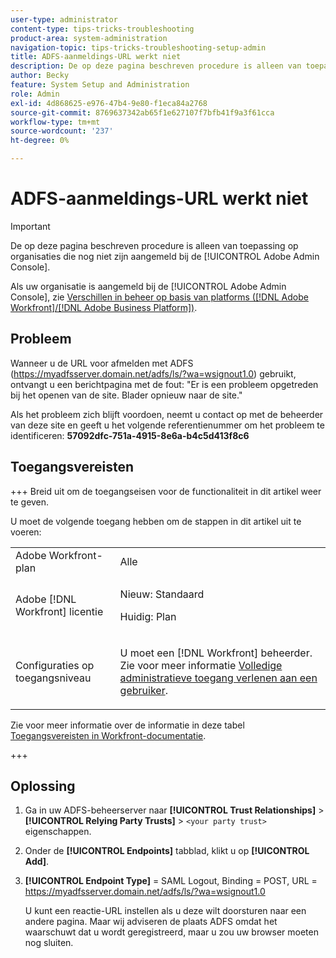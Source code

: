 ```yaml
---
user-type: administrator
content-type: tips-tricks-troubleshooting
product-area: system-administration
navigation-topic: tips-tricks-troubleshooting-setup-admin
title: ADFS-aanmeldings-URL werkt niet
description: De op deze pagina beschreven procedure is alleen van toepassing op organisaties die nog niet aan boord van de Adobe Admin Console zijn.
author: Becky
feature: System Setup and Administration
role: Admin
exl-id: 4d868625-e976-47b4-9e80-f1eca84a2768
source-git-commit: 8769637342ab65f1e627107f7bfb41f9a3f61cca
workflow-type: tm+mt
source-wordcount: '237'
ht-degree: 0%

---
```


# ADFS-aanmeldings-URL werkt niet

<!-- Audited: 1/2024 -->

>[!IMPORTANT]
>
>De op deze pagina beschreven procedure is alleen van toepassing op organisaties die nog niet zijn aangemeld bij de [!UICONTROL Adobe Admin Console].
>
>Als uw organisatie is aangemeld bij de [!UICONTROL Adobe Admin Console], zie [Verschillen in beheer op basis van platforms ([!DNL Adobe Workfront]/[!DNL Adobe Business Platform])](../../administration-and-setup/get-started-wf-administration/actions-in-admin-console.md).

## Probleem

Wanneer u de URL voor afmelden met ADFS (https://myadfsserver.domain.net/adfs/ls/?wa=wsignout1.0) gebruikt, ontvangt u een berichtpagina met de fout: &quot;Er is een probleem opgetreden bij het openen van de site. Blader opnieuw naar de site.&quot;

Als het probleem zich blijft voordoen, neemt u contact op met de beheerder van deze site en geeft u het volgende referentienummer om het probleem te identificeren: **57092dfc-751a-4915-8e6a-b4c5d413f8c6**

## Toegangsvereisten

+++ Breid uit om de toegangseisen voor de functionaliteit in dit artikel weer te geven.

U moet de volgende toegang hebben om de stappen in dit artikel uit te voeren:

<table style="table-layout:auto"> 
 <col> 
 <col> 
 <tbody> 
  <tr> 
   <td role="rowheader">Adobe Workfront-plan</td> 
   <td>Alle</td> 
  </tr> 
  <tr> 
   <td role="rowheader">Adobe [!DNL Workfront] licentie</td> 
   <td> 
   <p>Nieuw: Standaard</p>
   <p>Huidig: Plan</p></td> 
  </tr> 
  <tr> 
   <td role="rowheader">Configuraties op toegangsniveau</td> 
   <td> <p>U moet een [!DNL Workfront] beheerder. Zie voor meer informatie <a href="../../administration-and-setup/add-users/configure-and-grant-access/grant-a-user-full-administrative-access.md" class="MCXref xref">Volledige administratieve toegang verlenen aan een gebruiker</a>.</p>  </td> 
  </tr> 
 </tbody> 
</table>

Zie voor meer informatie over de informatie in deze tabel [Toegangsvereisten in Workfront-documentatie](/help/quicksilver/administration-and-setup/add-users/access-levels-and-object-permissions/access-level-requirements-in-documentation.md).

+++

## Oplossing

1. Ga in uw ADFS-beheerserver naar **[!UICONTROL Trust Relationships]** > **[!UICONTROL Relying Party Trusts]** > `<your party trust>` eigenschappen.

1. Onder de **[!UICONTROL Endpoints]** tabblad, klikt u op **[!UICONTROL Add]**.

1. **[!UICONTROL Endpoint Type]** = SAML Logout, Binding = POST, URL = https://myadfsserver.domain.net/adfs/ls/?wa=wsignout1.0

   U kunt een reactie-URL instellen als u deze wilt doorsturen naar een andere pagina. Maar wij adviseren de plaats ADFS omdat het waarschuwt dat u wordt geregistreerd, maar u zou uw browser moeten nog sluiten.
